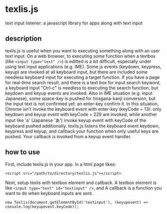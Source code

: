 # texlis.js
text input listener: a javascript library for apps along with text input

## description
texlis.js is useful when you want to executing something along with an user text input.
On a web browser, to executing some function when a textbox (like `<input type="text" />`) is editted is a bit difficult, especially under using text input applications (e.g. IME).
Some js events (keydown, keypress, keyup) are invoked at all keyboard input, but there are included some needless keyboard input for executing a target function.
If you have a page for real-time search result, and there is a text box for input search keyword, a keyboard input "Ctrl-c" is needless to executing the search function, but keydown and keyup events are invoked. 
Also in IME situation (e.g. input Japanese), some space-key is pushed for hiragana-kanji conversion, but the input text is not confirmed yet: an enter-key confirm it. In this situation, Chrome isn't invoke the keyboard event with enter-key (keyCode = 13): only keydown and keyup event with keyCode = 229 are invoked, while another input like 'a' (Japanese 'あ') invoke keyup event with keyCode of the keyboard pushed additionally. 
texlis.js listens the keyboard event keydown, keypress and keyup, and callback your function when only useful keys are pushed. Your callback is invoked from a keyup event handler. 

## how to use
First, include texlis.js in your app.
In a html page likes:
```
<script src="/path/to/directory/texlis.js"></script>
```

Next, setup texlis with textbox element and callback.
A textbox element is like `<input type="text" id="textinput" />`, and A callback is a function you want to do when keyboard inputs are sent.
```
new Texlis(document.getElementById('textinput'), (keyupevent) => console.log(keyupevent.keyCode));
```

